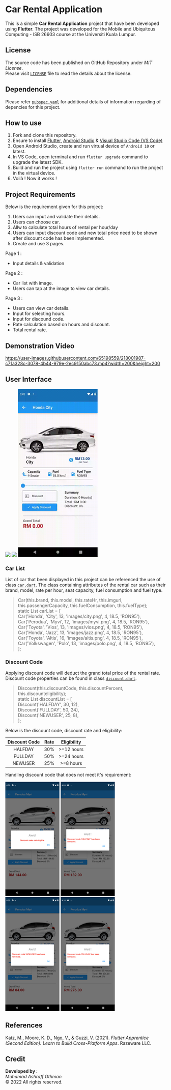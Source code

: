 


# Car Rental Application

This is a simple **Car Rental Application** project that have been developed using **Flutter**. The project was developed for the Mobile and Ubiquitous Computing - ISB 26603 course at the Universiti Kuala Lumpur.

## License

The source code has been published on GitHub Repository under  _MIT License_.  
Please visit  [`LICENSE`](https://github.com/iamashraff/Car_Rental_Application/blob/main/LICENSE)  file to read the details about the license.

## Dependencies

Please refer [`pubspec.yaml`](https://github.com/iamashraff/Car_Rental_Application/blob/main/pubspec.yaml) for additional details of information regarding of depencies for this project.

## How to use

1. Fork and clone this repository.
2. Ensure to install [Flutter](https://docs.flutter.dev/get-started/install), [Android Studio](https://developer.android.com/studio) & [Visual Studio Code (VS Code)](https://code.visualstudio.com/)
3. Open Android Studio, create and run virtual device of `Android 10` or latest.
4. In VS Code, open terminal and run `flutter upgrade` command to upgrade the latest SDK.
5. Build and run the project using `flutter run` command to run the project in the virtual device.
6. Voilà ! Now it works !

## Project Requirements

Below is the requirement given for this project:
1. Users can input and validate their details.
2. Users can choose car.
3. Allw to calculate total hours of rental per hour/day
4. Users can input discount code and new total price need to be shown after discount code has been implemented.
5. Create and use 3 pages.<br>

Page 1 :<br>
- Input details & validation<br>

Page 2 :<br>
- Car list with image.
- Users can tap at the image to view car details.

Page 3 :<br>
- Users can view car details.
- Input for selecting hours.
- Input for discound code.
- Rate calculation based on hours and discount.
- Total rental rate.

## Demonstration Video

https://user-images.githubusercontent.com/65198559/218001987-c71a328c-3078-4b44-979e-2ec9150abc73.mp4?width=200&height=200


## User Interface


<img src="https://user-images.githubusercontent.com/65198559/218007626-44af06c2-1025-4a31-afac-003a42e82caf.gif" width=250>  <img src="https://raw.githubusercontent.com/iamashraff/Car_Rental_Application/main/img/Page 2.gif" width=250> <img src="https://raw.githubusercontent.com/iamashraff/Car_Rental_Application/main/img/Page%203.gif" width=250>

### Car List

List of car that been displayed in this project can be referenced the use of class [`car.dart`](https://github.com/iamashraff/Car_Rental_Application/blob/main/lib/car.dart). The class containing attributes of the rental car such as their brand, model, rate per hour, seat capacity, fuel consumption and fuel type.

> Car(this.brand, this.model, this.rateHr, this.imgurl, this.passengerCapacity,
this.fuelConsumption, this.fuelType);<br>
>static  List<Car> carList = [<br>
Car('Honda', 'City', 13, 'images/city.png', 4, 18.5, 'RON95'),<br>
Car('Perodua', 'Myvi', 12, 'images/myvi.png', 4, 18.5, 'RON95'),<br>
Car('Toyota', 'Vios', 13, 'images/vios.png', 4, 18.5, 'RON95'),<br>
Car('Honda', 'Jazz', 13, 'images/jazz.png', 4, 18.5, 'RON95'),<br>
Car('Toyota', 'Altis', 16, 'images/altis.png', 4, 18.5, 'RON95'),<br>
Car('Volkswagen', 'Polo', 13, 'images/polo.png', 4, 18.5, 'RON95'),<br>
];

### Discount Code

Applying discount code will deduct the grand total price of the rental rate. Discount code properties can be found in class [`discount.dart`](https://github.com/iamashraff/Car_Rental_Application/blob/main/lib/discount.dart).

> Discount(this.discountCode, this.discountPercent, this.discounteligibility);<br>
> static  List<Discount> discountList = [<br>
Discount('HALFDAY', 30, 12),<br>
Discount('FULLDAY', 50, 24),<br>
Discount('NEWUSER', 25, 8),<br>
];

Below is the discount code, discount rate and eligibility:

| Discount Code  | Rate | Eligibility |
| :-------------: | :-------------: | :-------------: |
| HALFDAY  | 30%  | >=12 hours |
| FULLDAY  | 50%  | >=24 hours |
| NEWUSER  | 25%  | >=8 hours |

Handling discount code that does not meet it's requirement:

<img src="https://raw.githubusercontent.com/iamashraff/Car_Rental_Application/main/img/DC1.png" width=170> <img src="https://raw.githubusercontent.com/iamashraff/Car_Rental_Application/main/img/DC2.png" width=170> <img src="https://raw.githubusercontent.com/iamashraff/Car_Rental_Application/main/img/DC3.png" width=170> <img src="https://raw.githubusercontent.com/iamashraff/Car_Rental_Application/main/img/DC4.png" width=170>

## References
Katz, M., Moore, K. D., Ngo, V., & Guzzi, V. (2021). _Flutter Apprentice (Second Edition): Learn to Build Cross-Platform Apps_. Razeware LLC.

## Credit

**Developed by :**  
_Muhamad Ashraff Othman_  
© 2022 All rights reserved.



